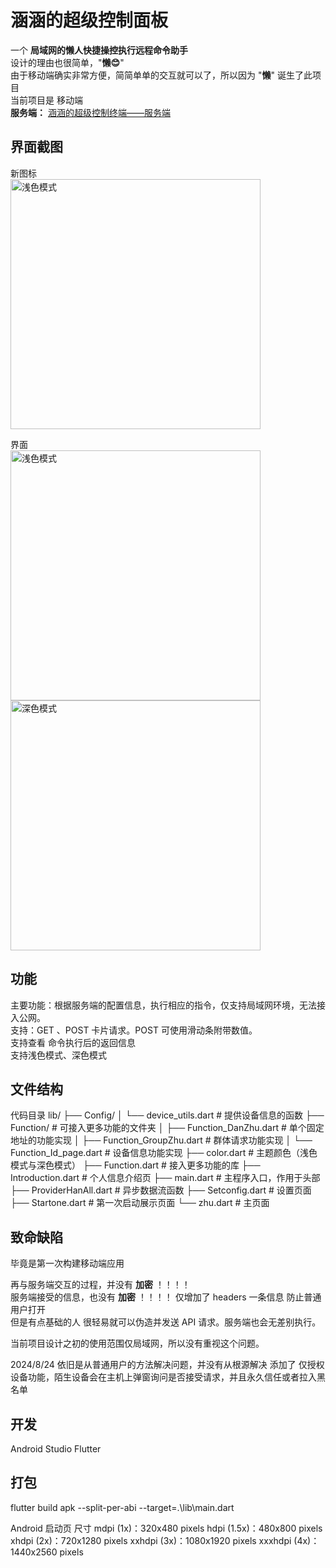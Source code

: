# 涵涵的超级控制面板
一个 **局域网的懒人快捷操控执行远程命令助手**    
设计的理由也很简单，"**懒😊**"  
由于移动端确实非常方便，简简单单的交互就可以了，所以因为 "**懒**" 诞生了此项目  
当前项目是 移动端   
**服务端：**  [涵涵的超级控制终端——服务端](https://github.com/lanzeweie/HanHan_terminal)    

## 界面截图   
新图标  
<img src="./png/4.jpg" alt="浅色模式" style=" margin-right: 10px;" width="400">
  
界面  
<img src="./png/1.jpg" alt="浅色模式" style=" margin-right: 10px;" width="400">
<img src="./png/2.jpg" alt="深色模式" style=" margin-right: 10px;" width="400">


## 功能
主要功能：根据服务端的配置信息，执行相应的指令，仅支持局域网环境，无法接入公网。  
支持：GET 、POST 卡片请求。POST 可使用滑动条附带数值。  
支持查看 命令执行后的返回信息  
支持浅色模式、深色模式  

## 文件结构
代码目录 
lib/
├── Config/
│   └── device_utils.dart           # 提供设备信息的函数
├── Function/                       # 可接入更多功能的文件夹
│   ├── Function_DanZhu.dart        # 单个固定地址的功能实现
│   ├── Function_GroupZhu.dart      # 群体请求功能实现
│   └── Function_Id_page.dart       # 设备信息功能实现
├── color.dart                      # 主题颜色（浅色模式与深色模式）
├── Function.dart                   # 接入更多功能的库
├── Introduction.dart               # 个人信息介绍页
├── main.dart                       # 主程序入口，作用于头部
├── ProviderHanAll.dart             # 异步数据流函数
├── Setconfig.dart                  # 设置页面
├── Startone.dart                   # 第一次启动展示页面
└── zhu.dart                        # 主页面


## 致命缺陷
毕竟是第一次构建移动端应用  

再与服务端交互的过程，并没有 **加密** ！！！！   
服务端接受的信息，也没有 **加密** ！！！！
仅增加了 headers 一条信息 防止普通用户打开   
但是有点基础的人 很轻易就可以伪造并发送 API 请求。服务端也会无差别执行。  

当前项目设计之初的使用范围仅局域网，所以没有重视这个问题。   

2024/8/24  依旧是从普通用户的方法解决问题，并没有从根源解决
添加了 仅授权设备功能，陌生设备会在主机上弹窗询问是否接受请求，并且永久信任或者拉入黑名单

## 开发
Android Studio
Flutter 

## 打包
flutter build apk --split-per-abi --target=.\lib\main.dart

Android 启动页 尺寸
mdpi (1x)：320x480 pixels
hdpi (1.5x)：480x800 pixels
xhdpi (2x)：720x1280 pixels
xxhdpi (3x)：1080x1920 pixels
xxxhdpi (4x)：1440x2560 pixels

